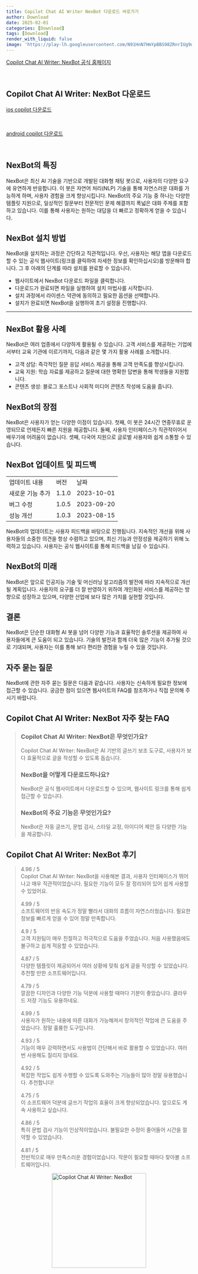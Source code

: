 ```yaml
---
title: Copilot Chat AI Writer NexBot 다운로드 바로가기
author: Download
date: 2025-02-01
categories: [Download]
tags: [Download]
render_with_liquid: false
image: 'https://play-lh.googleusercontent.com/N91HnN7HmYpBBS98ZRnrIUg9qbSM-_7Un0nYXZTBHqThepcqaDr_vJwa6KhdiAInPw=s256-rw'
---
```

<p><a class='click-button' title='Copilot Chat AI Writer: NexBot' href='https://copilot.microsoft.com/' rel='nofollow'>Copilot Chat AI Writer: NexBot 공식 홈페이지</a></p><br>
<h2 id='Copilot Chat AI Writer: NexBot_다운로드'>Copilot Chat AI Writer: NexBot 다운로드</h2>
<p><a class="click-button ios" title="copilot 다운로드" href="https://apps.apple.com/us/app/microsoft-copilot/id6472538445" rel="nofollow">ios copilot 다운로드</a></p><br>
<p><a class="click-button android" title="copilot 다운로드" href="https://play.google.comhttps://play.google.com/store/apps/details?id=com.nexbot.app" rel="nofollow">android copilot 다운로드</a></p><br>


<h2 id='NexBot의 특징'>NexBot의 특징</h2>

<p>NexBot은 최신 AI 기술을 기반으로 개발된 대화형 채팅 봇으로, 사용자의 다양한 요구에 유연하게 반응합니다. 이 봇은 자연어 처리(NLP) 기술을 통해 자연스러운 대화를 가능하게 하며, 사용자 경험을 크게 향상시킵니다. NexBot의 주요 기능 중 하나는 다양한 템플릿 지원으로, 일상적인 질문부터 전문적인 문제 해결까지 폭넓은 대화 주제를 포함하고 있습니다. 이를 통해 사용자는 원하는 대답을 더 빠르고 정확하게 얻을 수 있습니다.</p>

<h2 id='NexBot 설치 방법'>NexBot 설치 방법</h2>

<p>NexBot을 설치하는 과정은 간단하고 직관적입니다. 우선, 사용자는 해당 앱을 다운로드할 수 있는 공식 웹사이트(링크를 클릭하여 자세한 정보를 확인하십시오)를 방문해야 합니다. 그 후 아래의 단계를 따라 설치를 완료할 수 있습니다.</p>

<ul>
    <li>웹사이트에서 NexBot 다운로드 파일을 클릭합니다.</li>
    <li>다운로드가 완료되면 파일을 실행하여 설치 마법사를 시작합니다.</li>
    <li>설치 과정에서 라이센스 약관에 동의하고 필요한 옵션을 선택합니다.</li>
    <li>설치가 완료되면 NexBot을 실행하여 초기 설정을 진행합니다.</li>
</ul>

<hr />

<h2 id='NexBot 활용 사례'>NexBot 활용 사례</h2>

<p>NexBot은 여러 업종에서 다양하게 활용될 수 있습니다. 고객 서비스를 제공하는 기업에서부터 교육 기관에 이르기까지, 다음과 같은 몇 가지 활용 사례를 소개합니다.</p>

<ul>
    <li>고객 상담: 즉각적인 질문 응답 서비스 제공을 통해 고객 만족도를 향상시킵니다.</li>
    <li>교육 지원: 학습 자료를 제공하고 질문에 대한 명확한 답변을 통해 학생들을 지원합니다.</li>
    <li>콘텐츠 생성: 블로그 포스트나 사회적 미디어 콘텐츠 작성에 도움을 줍니다.</li>
</ul>

<h2 id='NexBot의 장점'>NexBot의 장점</h2>

<p>NexBot은 사용자가 얻는 다양한 이점이 있습니다. 첫째, 이 봇은 24시간 연중무휴로 운영되므로 언제든지 빠른 지원을 제공합니다. 둘째, 사용자 인터페이스가 직관적이어서 배우기에 어려움이 없습니다. 셋째, 다국어 지원으로 글로벌 사용자와 쉽게 소통할 수 있습니다.</p>

<h2 id='NexBot 업데이트 및 피드백'>NexBot 업데이트 및 피드백</h2>

<table>
    <tr>
        <td>업데이트 내용</td>
        <td>버전</td>
        <td>날짜</td>
    </tr>
    <tr>
        <td>새로운 기능 추가</td>
        <td>1.1.0</td>
        <td>2023-10-01</td>
    </tr>
    <tr>
        <td>버그 수정</td>
        <td>1.0.5</td>
        <td>2023-09-20</td>
    </tr>
    <tr>
        <td>성능 개선</td>
        <td>1.0.3</td>
        <td>2023-08-15</td>
    </tr>
</table>

<p>NexBot의 업데이트는 사용자 피드백을 바탕으로 진행됩니다. 지속적인 개선을 위해 사용자들의 소중한 의견을 항상 수렴하고 있으며, 최신 기능과 안정성을 제공하기 위해 노력하고 있습니다. 사용자는 공식 웹사이트를 통해 피드백을 남길 수 있습니다.</p>

<h2 id='NexBot의 미래'>NexBot의 미래</h2>

<p>NexBot은 앞으로 인공지능 기술 및 머신러닝 알고리즘의 발전에 따라 지속적으로 개선될 계획입니다. 사용자의 요구를 더 잘 반영하기 위하여 개인화된 서비스를 제공하는 방향으로 성장하고 있으며, 다양한 산업에 보다 많은 가치를 실현할 것입니다.</p>

<h2 id='결론'>결론</h2>

<p>NexBot은 단순한 대화형 AI 봇을 넘어 다양한 기능과 효율적인 솔루션을 제공하여 사용자들에게 큰 도움이 되고 있습니다. 기술의 발전과 함께 더욱 많은 기능이 추가될 것으로 기대되며, 사용자는 이를 통해 보다 편리한 경험을 누릴 수 있을 것입니다.</p>

<h2 id='자주 묻는 질문'>자주 묻는 질문</h2>

<p>NexBot에 관한 자주 묻는 질문은 다음과 같습니다. 사용자는 신속하게 필요한 정보에 접근할 수 있습니다. 궁금한 점이 있으면 웹사이트의 FAQ를 참조하거나 직접 문의해 주시기 바랍니다.</p>


<h2 id='Copilot Chat AI Writer: NexBot_자주_찾는_FAQ'>Copilot Chat AI Writer: NexBot 자주 찾는 FAQ</h2>
<div itemscope="" itemtype="https://schema.org/FAQPage"> <blockquote> <div itemscope="" itemprop="mainEntity" itemtype="https://schema.org/Question"> <h3 itemprop="name">Copilot Chat AI Writer: NexBot은 무엇인가요?</h3> <div itemscope="" itemprop="acceptedAnswer" itemtype="https://schema.org/Answer"> <span itemprop="text"> <p>Copilot Chat AI Writer: NexBot은 AI 기반의 글쓰기 보조 도구로, 사용자가 보다 효율적으로 글을 작성할 수 있도록 돕습니다.</p> </span> </div> </div> <div itemscope="" itemprop="mainEntity" itemtype="https://schema.org/Question"> <h3 itemprop="name">NexBot을 어떻게 다운로드하나요?</h3> <div itemscope="" itemprop="acceptedAnswer" itemtype="https://schema.org/Answer"> <span itemprop="text"> <p>NexBot은 공식 웹사이트에서 다운로드할 수 있으며, 웹사이트 링크를 통해 쉽게 접근할 수 있습니다.</p> </span> </div> </div> <div itemscope="" itemprop="mainEntity" itemtype="https://schema.org/Question"> <h3 itemprop="name">NexBot의 주요 기능은 무엇인가요?</h3> <div itemscope="" itemprop="acceptedAnswer" itemtype="https://schema.org/Answer"> <span itemprop="text"> <p>NexBot은 자동 글쓰기, 문법 검사, 스타일 교정, 아이디어 제안 등 다양한 기능을 제공합니다.</p> </span> </div> </div> </blockquote> </div>
<h2 id='Copilot Chat AI Writer: NexBot_후기'>Copilot Chat AI Writer: NexBot 후기</h2>
<div itemscope itemtype="https://schema.org/Product">
  <blockquote>
  <div itemprop="review" itemscope itemtype="https://schema.org/Review">
      <div itemprop="reviewRating" itemscope itemtype="https://schema.org/Rating"> <span itemprop="ratingValue">4.96</span> / <span itemprop="bestRating">5</span> </div>
      <span itemprop="reviewBody">Copilot Chat AI Writer: NexBot을 사용해본 결과, 사용자 인터페이스가 뛰어나고 매우 직관적이었습니다. 필요한 기능이 모두 잘 정리되어 있어 쉽게 사용할 수 있었어요.</span>
  </div>
  <br>
  <div itemprop="review" itemscope itemtype="https://schema.org/Review">
      <div itemprop="reviewRating" itemscope itemtype="schema.org/Rating"> <span itemprop="ratingValue">4.99</span> / <span itemprop="bestRating">5</span> </div>
      <span itemprop="reviewBody">소프트웨어의 반응 속도가 정말 빨라서 대화의 흐름이 자연스러웠습니다. 필요한 정보를 빠르게 얻을 수 있어 정말 만족합니다.</span>
  </div>
  <br>
  <div itemprop="review" itemscope itemtype="https://schema.org/Review">
      <div itemprop="reviewRating" itemscope itemtype="schema.org/Rating"> <span itemprop="ratingValue">4.9</span> / <span itemprop="bestRating">5</span> </div>
      <span itemprop="reviewBody">고객 지원팀이 매우 친절하고 적극적으로 도움을 주었습니다. 처음 사용했음에도 불구하고 쉽게 적응할 수 있었습니다.</span>
  </div>
  <br>
  <div itemprop="review" itemscope itemtype="https://schema.org/Review">
      <div itemprop="reviewRating" itemscope itemtype="schema.org/Rating"> <span itemprop="ratingValue">4.87</span> / <span itemprop="bestRating">5</span> </div>
      <span itemprop="reviewBody">다양한 템플릿이 제공되어서 여러 상황에 맞춰 쉽게 글을 작성할 수 있었습니다. 추천할 만한 소프트웨어입니다.</span>
  </div>
  <br>
  <div itemprop="review" itemscope itemtype="schema.org/Review">
      <div itemprop="reviewRating" itemscope itemtype="schema.org/Rating"> <span itemprop="ratingValue">4.79</span> / <span itemprop="bestRating">5</span> </div>
      <span itemprop="reviewBody">깔끔한 디자인과 다양한 기능 덕분에 사용할 때마다 기분이 좋았습니다. 클라우드 저장 기능도 유용하네요.</span>
  </div>
  <br>
  <div itemprop="review" itemscope itemtype="https://schema.org/Review">
      <div itemprop="reviewRating" itemscope itemtype="https://schema.org/Rating"> <span itemprop="ratingValue">4.99</span> / <span itemprop="bestRating">5</span> </div>
      <span itemprop="reviewBody">사용자가 원하는 내용에 따른 대화가 가능해져서 창의적인 작업에 큰 도움을 주었습니다. 정말 훌륭한 도구입니다.</span>
  </div>
  <br>
  <div itemprop="review" itemscope itemtype="https://schema.org/Review">
      <div itemprop="reviewRating" itemscope itemtype="https://schema.org/Rating"> <span itemprop="ratingValue">4.93</span> / <span itemprop="bestRating">5</span> </div>
      <span itemprop="reviewBody">기능이 매우 강력하면서도 사용법이 간단해서 바로 활용할 수 있었습니다. 여러 번 사용해도 질리지 않네요.</span>
  </div>
  <br>
  <div itemprop="review" itemscope itemtype="https://schema.org/Review">
      <div itemprop="reviewRating" itemscope itemtype="https://schema.org/Rating"> <span itemprop="ratingValue">4.92</span> / <span itemprop="bestRating">5</span> </div>
      <span itemprop="reviewBody">복잡한 작업도 쉽게 수행할 수 있도록 도와주는 기능들이 많아 정말 유용했습니다. 추천합니다!</span>
  </div>
  <br>
  <div itemprop="review" itemscope itemtype="https://schema.org/Review">
      <div itemprop="reviewRating" itemscope itemtype="https://schema.org/Rating"> <span itemprop="ratingValue">4.75</span> / <span itemprop="bestRating">5</span> </div>
      <span itemprop="reviewBody">이 소프트웨어 덕분에 글쓰기 작업의 효율이 크게 향상되었습니다. 앞으로도 계속 사용하고 싶습니다.</span>
  </div>
  <br>
  <div itemprop="review" itemscope itemtype="https://schema.org/Review">
      <div itemprop="reviewRating" itemscope itemtype="https://schema.org/Rating"> <span itemprop="ratingValue">4.86</span> / <span itemprop="bestRating">5</span> </div>
      <span itemprop="reviewBody">특히 문법 검사 기능이 인상적이었습니다. 불필요한 수정이 줄어들어 시간을 절약할 수 있었습니다.</span>
  </div>
  <br>
  <div itemprop="review" itemscope itemtype="https://schema.org/Review">
      <div itemprop="reviewRating" itemscope itemtype="https://schema.org/Rating"> <span itemprop="ratingValue">4.81</span> / <span itemprop="bestRating">5</span> </div>
      <span itemprop="reviewBody">전반적으로 매우 만족스러운 경험이었습니다. 작문이 필요할 때마다 찾아볼 소프트웨어입니다.</span>
  </div>
  </blockquote>
</div>
<figure class="image" style="display: flex; justify-content: center; align-items: center; margin: 0;"><img src="https://play-lh.googleusercontent.com/N91HnN7HmYpBBS98ZRnrIUg9qbSM-_7Un0nYXZTBHqThepcqaDr_vJwa6KhdiAInPw=s256-rw" alt="Copilot Chat AI Writer: NexBot" width="256" height="256" style="max-width: 100%; height: auto;"></figure>